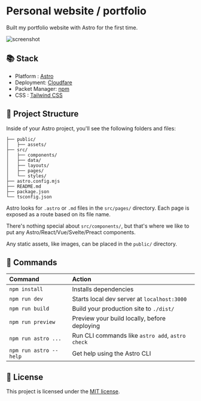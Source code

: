 # Personal website / portfolio

Built my portfolio website with Astro for the first time. 

![screenshot](/astro_portfolio//public//assets//portfolioscreenshot.png)

## 📚 Stack
- Platform : [Astro](https://astro.build/)
- Deployment: [Cloudfare](https://www.cloudflare.com/)
- Packet Manager: [npm](https://www.npmjs.com/)
- CSS : [Tailwind CSS](https://tailwindcss.com/)

## 🚀 Project Structure

Inside of your Astro project, you'll see the following folders and files:

```
├── public/
│   ├── assets/
├── src/
│   ├── components/
│   ├── data/
│   ├── layouts/
│   ├── pages/
│   └── styles/
├── astro.config.mjs
├── README.md
├── package.json
└── tsconfig.json
```

Astro looks for `.astro` or `.md` files in the `src/pages/` directory. Each page is exposed as a route based on its file name.

There's nothing special about `src/components/`, but that's where we like to put any Astro/React/Vue/Svelte/Preact components.

Any static assets, like images, can be placed in the `public/` directory.

## 🧞 Commands

| Command                | Action                                           |
| :--------------------- | :----------------------------------------------- |
| `npm install`          | Installs dependencies                            |
| `npm run dev`          | Starts local dev server at `localhost:3000`      |
| `npm run build`        | Build your production site to `./dist/`          |
| `npm run preview`      | Preview your build locally, before deploying     |
| `npm run astro ...`    | Run CLI commands like `astro add`, `astro check` |
| `npm run astro --help` | Get help using the Astro CLI                     |


## 📝 License

This project is licensed under the [MIT license](/LICENSE).
